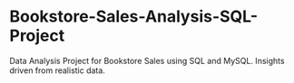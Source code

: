 # Bookstore-Sales-Analysis-SQL-Project
Data Analysis Project for Bookstore Sales using SQL and MySQL. Insights driven from realistic data.

